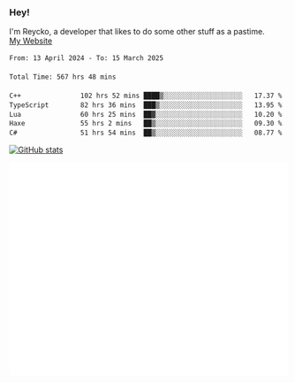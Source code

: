 ### Hey!
I'm Reycko, a developer that likes to do some other stuff as a pastime.  
[My Website](https://reycko.root.sx)

<!--START_SECTION:wakasection-->

```txt
From: 13 April 2024 - To: 15 March 2025

Total Time: 567 hrs 48 mins

C++               102 hrs 52 mins ████▒░░░░░░░░░░░░░░░░░░░░   17.37 %
TypeScript        82 hrs 36 mins  ███▒░░░░░░░░░░░░░░░░░░░░░   13.95 %
Lua               60 hrs 25 mins  ██▓░░░░░░░░░░░░░░░░░░░░░░   10.20 %
Haxe              55 hrs 2 mins   ██▒░░░░░░░░░░░░░░░░░░░░░░   09.30 %
C#                51 hrs 54 mins  ██▒░░░░░░░░░░░░░░░░░░░░░░   08.77 %
```

<!--END_SECTION:wakasection-->

[![GitHub stats](https://github-readme-stats.vercel.app/api?username=Reycko&show_icons=true&theme=dark&hide_title=true&count_private=true)](https://github.com/anuraghazra/github-readme-stats)

![Metrics](/github-metrics.svg)
